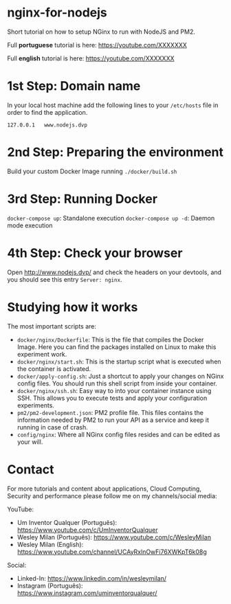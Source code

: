 # nginx-for-nodejs
Short tutorial on how to setup NGinx to run with NodeJS and PM2.

Full **portuguese** tutorial is here: https://youtube.com/XXXXXXX

Full **english** tutorial is here: https://youtube.com/XXXXXXX

# 1st Step: Domain name
In your local host machine add the following lines to your `/etc/hosts` file in order to find the application.
```
127.0.0.1   www.nodejs.dvp
```

# 2nd Step: Preparing the environment
Build your custom Docker Image running `./docker/build.sh` 

# 3rd Step: Running Docker
`docker-compose up`: Standalone execution
`docker-compose up -d`: Daemon mode execution

# 4th Step: Check your browser
Open http://www.nodejs.dvp/ and check the headers on your devtools, and you should see this entry `Server: nginx`.

# Studying how it works
The most important scripts are:
- `docker/nginx/Dockerfile`: This is the file that compiles the Docker Image. Here you can find the packages installed on Linux to make
this experiment work.
- `docker/nginx/start.sh`: This is the startup script what is executed when the container is activated.
- `docker/apply-config.sh`: Just a shortcut to apply your changes on NGinx config files. You should run this shell script 
from inside your container.
- `docker/nginx/ssh.sh`: Easy way to into your container instance using SSH. This allows you to execute tests and apply 
your configuration experiments.
- `pm2/pm2-development.json`: PM2 profile file. This files contains the information needed by PM2 to run your API as a 
service and keep it running in case of crash.
- `config/nginx`: Where all NGinx config files resides and can be edited as your will.

# Contact

For more tutorials and content about applications, Cloud Computing, Security and performance please follow me on my 
channels/social media:

YouTube:
- Um Inventor Qualquer (Português): https://www.youtube.com/c/UmInventorQualquer
- Wesley Milan (Português): https://www.youtube.com/c/WesleyMilan
- Wesley Milan (English): https://www.youtube.com/channel/UCAyRxlnOwFi76XWKpT6k08g

Social:
- Linked-In: https://www.linkedin.com/in/wesleymilan/
- Instagram (Português): https://www.instagram.com/uminventorqualquer/
